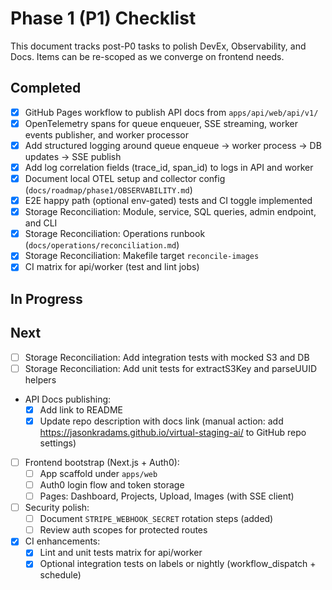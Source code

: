 # Phase 1 (P1) Checklist

This document tracks post-P0 tasks to polish DevEx, Observability, and Docs. Items can be re-scoped as we converge on frontend needs.

## Completed

- [x] GitHub Pages workflow to publish API docs from `apps/api/web/api/v1/`
- [x] OpenTelemetry spans for queue enqueuer, SSE streaming, worker events publisher, and worker processor
- [x] Add structured logging around queue enqueue → worker process → DB updates → SSE publish
- [x] Add log correlation fields (trace_id, span_id) to logs in API and worker
- [x] Document local OTEL setup and collector config (`docs/roadmap/phase1/OBSERVABILITY.md`)
- [x] E2E happy path (optional env-gated) tests and CI toggle implemented
- [x] Storage Reconciliation: Module, service, SQL queries, admin endpoint, and CLI
- [x] Storage Reconciliation: Operations runbook (`docs/operations/reconciliation.md`)
- [x] Storage Reconciliation: Makefile target `reconcile-images`
- [x] CI matrix for api/worker (test and lint jobs)

## In Progress

## Next

- [ ] Storage Reconciliation: Add integration tests with mocked S3 and DB
- [ ] Storage Reconciliation: Add unit tests for extractS3Key and parseUUID helpers
- API Docs publishing:
  - [x] Add link to README
  - [x] Update repo description with docs link (manual action: add https://jasonkradams.github.io/virtual-staging-ai/ to GitHub repo settings)
- [ ] Frontend bootstrap (Next.js + Auth0):
  - [ ] App scaffold under `apps/web`
  - [ ] Auth0 login flow and token storage
  - [ ] Pages: Dashboard, Projects, Upload, Images (with SSE client)
- [ ] Security polish:
  - [ ] Document `STRIPE_WEBHOOK_SECRET` rotation steps (added)
  - [ ] Review auth scopes for protected routes
- [x] CI enhancements:
  - [x] Lint and unit tests matrix for api/worker
  - [x] Optional integration tests on labels or nightly (workflow_dispatch + schedule)
